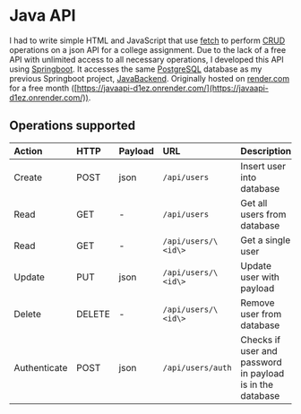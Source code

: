 # Java API

I had to write simple HTML and JavaScript that use [fetch](https://developer.mozilla.org/en-US/docs/Web/API/Fetch_API/Using_Fetch) to perform [CRUD](https://en.wikipedia.org/wiki/Create,_read,_update_and_delete) operations on a json API for a college assignment. Due to the lack of a free API with unlimited access to all necessary operations, I developed this API using [Springboot](https://spring.io/projects/spring-boot).
It accesses the same [PostgreSQL](https://www.postgresql.org/) database as my previous Springboot project, [JavaBackend](https://github.com/edu9988/JavaBackend/). Originally hosted on [render.com](https://render.com/) for a free month ([https://javaapi-d1ez.onrender.com/](https://javaapi-d1ez.onrender.com/)).

## Operations supported

| Action | HTTP | Payload | URL | Description
| :--- | :--- | :--- | :--- | :---
| Create | POST | json | `/api/users` | Insert user into database
| Read | GET | - | `/api/users` | Get all users from database
| Read | GET | - | `/api/users/\<id\>` | Get a single user
| Update | PUT | json | `/api/users/\<id\>` | Update user with payload
| Delete | DELETE | - | `/api/users/\<id\>` | Remove user from database
| Authenticate | POST | json | `/api/users/auth` | Checks if user and password in payload is in the database
